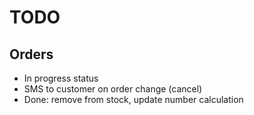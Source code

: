 # TODO

## Orders

* In progress status
* SMS to customer on order change (cancel)
* Done: remove from stock, update number calculation

